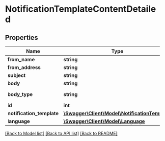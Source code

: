 # NotificationTemplateContentDetailed

## Properties
Name | Type | Description | Notes
------------ | ------------- | ------------- | -------------
**from_name** | **string** |  | [optional] 
**from_address** | **string** |  | [optional] 
**subject** | **string** |  | 
**body** | **string** |  | 
**body_type** | **string** |  | [default to 'text/plain']
**id** | **int** |  | [optional] 
**notification_template** | [**\Swagger\Client\Model\NotificationTemplate**](NotificationTemplate.md) |  | 
**language** | [**\Swagger\Client\Model\Language**](Language.md) |  | [optional] 

[[Back to Model list]](../README.md#documentation-for-models) [[Back to API list]](../README.md#documentation-for-api-endpoints) [[Back to README]](../README.md)


